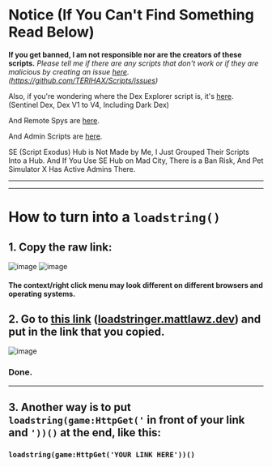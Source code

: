# Notice (If You Can't Find Something Read Below)
**If you get banned, I am not responsible nor are the creators of these scripts.**
*Please tell me if there are any scripts that don't work or if they are malicious by creating an issue [here](https://github.com/TERIHAX/Scripts/issues). (https://github.com/TERIHAX/Scripts/issues)*

Also, if you're wondering where the Dex Explorer script is, it's [here](https://github.com/TERIHAX/Scripts/tree/main/Universal/Dex%20Explorers). (Sentinel Dex, Dex V1 to V4, Including Dark Dex)

And Remote Spys are [here](https://github.com/TERIHAX/Scripts/tree/main/Universal/Remote%20Spies).

And Admin Scripts are [here](https://github.com/TERIHAX/Scripts/tree/main/Universal/Admin%20Scripts).

SE (Script Exodus) Hub is Not Made by Me, I Just Grouped Their Scripts Into a Hub.
And If You Use SE Hub on Mad City, There is a Ban Risk, And Pet Simulator X Has Active Admins There.

-----------------------
-----------------------

# How to turn into a `loadstring()`
## 1. Copy the raw link:

![image](https://user-images.githubusercontent.com/69073505/229570395-b9206245-eaef-4595-83da-f970c5c3d854.png)
![image](https://user-images.githubusercontent.com/69073505/229571110-43734606-8e3a-4b57-9205-d2bd94d14d1f.png)

#### The context/right click menu may look different on different browsers and operating systems.

## 2. Go to [this link](https://loadstringer.mattlawz.dev/) ([loadstringer.mattlawz.dev](https://loadstringer.mattlawz.dev/)) and put in the link that you copied.

![image](https://user-images.githubusercontent.com/69073505/229574811-76e31b79-0c9e-4735-af85-3dc8b6c35f25.png)

### Done.

----------------------

## 3. Another way is to put `loadstring(game:HttpGet('` in front of your link and `'))()` at the end, like this:
### `loadstring(game:HttpGet('YOUR LINK HERE'))()`
